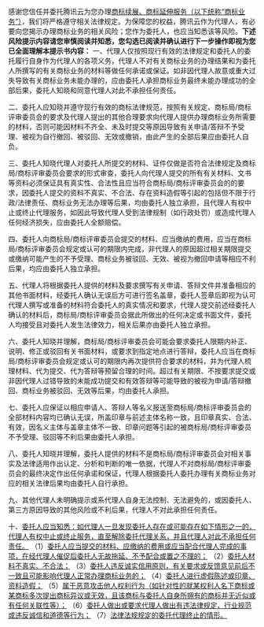 
感谢您信任并委托腾讯云为您办理<u>商标续展、商标延伸服务（以下统称“商标业务”）</u>，我们将严格遵守相关法律规定。为保障您的权益，腾讯云作为代理人，有必要向您揭示办理商标业务的相关风险；您作为委托人，也应当知悉该等风险。**下述风险提示内容请您审慎阅读并知悉，您勾选已阅读并确认进行下一步操作即视为您已全面理解本提示书内容：**
一、代理人仅按照现行有效的法律规定和委托人的委托履行自身作为代理人的各项义务，代理人不对有关商标业务的办理结果和为委托人所撰写的有关商标业务的材料等做任何承诺或保证。如非因代理人故意或重大过失导致有关商标业务未能办理的，应由委托人承担商标业务最终未能办理成功的全部后果，委托人知晓和同意代理人对此不承担任何责任。

二、委托人应知晓并遵守现行有效的商标法律规范，按照有关规定、商标局/商标评审委员会的要求及代理人提出的其他合理要求向代理人提供办理商标业务所需要的材料，否则可能因材料不齐全、未及时提交等原因导致有关申请/答辩不予受理、被视为自行撤回、被驳回、无效或撤销，由此产生的全部后果应由委托人自负。

三、委托人知晓代理人对委托人所提交的材料、证件仅做是否符合法律规定及商标局/商标评审委员会要求的形式审查，委托人向代理人提交的所有有关材料、文书等资料必须保证具有真实性、合法性且应当符合商标局/商标评审委员会的的要求，因委托人提交的资料不真实、不合法、存在资料造假等引起的包括但不限于行政/法律责任、商标业务无法办理等后果，均由委托人独立承担，且代理人有权中止或终止代理服务，如因此导致代理人受到法律规制（如行政处罚）或造成代理人任何经济损失，应由委托人全额赔偿。

四、委托人向商标局/商标评审委员会提交的材料、应当缴纳的费用，应当在商标局/商标评审委员会规定或认可的期限内完成，非代理人的原因超过相关期限提交或缴纳可能产生的不予受理、商标业务被驳回、无效、被视为撤回申请等相应不利后果，均应由委托人独立承担。

五、代理人将根据委托人提供的材料及要求撰写有关申请、答辩文件并准备相应的其他书面材料，经委托人确认无误后方可进行签名盖章，委托人签章后即视为认可代理人撰写或准备的材料符合委托人的真实情况和要求，代理人提交前述经委托人确认的材料后，商标局/商标评审委员会据此所做出的任何决定或书面文件，委托人均接受且对委托人发生法律效力，相关后果亦由委托人独立承担。

六、委托人知晓并理解，商标局/商标评审委员会可能会要求委托人限期内补正、说明、修正或驳回有关书面材料，或要求到指定地点进行答辩，委托人应当在商标局/商标评审委员会规定或认可的期限内再次提供符合要求的材料，并为代理人梳理材料、代为提交、代为答辩等预留合理的时间。超过有关期限、不按要求提交或非因代理人过错导致的未能成功提交和有效答辩等可能导致的被视为申请/答辩撤回、商标业务被驳回、无效等后果，均由委托人承担。

七、委托人应保证以相应申请人、答辩人等名义报送至商标局/商标评审委员会的全部材料内容均已确认无误，所盖印章与前述主体名称一致，且印章真实、合法、有效，因名义主体与盖章主体不一致、印章问题等引起的被商标局/商标评审委员不予受理、驳回等不利后果由委托人承担。

八、委托人知晓并理解，委托人提供的材料不是商标局/商标评审委员会对相关事实及法律适用作出认定、分析和判断的唯一依据，代理人不对商标局/商标评审委员会的最终决定作出任何承诺和保证，代理人根据委托人委托办理有关商标业务对应的相关法律后果均由委托人自行承担。

九、其他代理人未明确提示或系代理人自身无法控制、无法避免的，或因委托人、第三方原因导致的其他风险或不利后果，代理人不对此承担任何责任。

十、<u>委托人应当知悉：如代理人一旦发现委托人存在或可能存在如下情形之一的，代理人有权中止或终止服务，直至解除委托代理关系，并且代理人对此不承担任何责任。</u>
（1）<u>委托人应当提交的材料、应缴纳的费用或应当配合代理人完成的事项，在经代理人催促后委托人无故拖延、不予配合或置之不理的；</u>
（2）<u>委托人材料不真实、不合法；</u>
（3）<u>委托人违反诚实信用原则，有关要求或反馈意见前后不一致且可能影响代理人正常办理商标业务的；</u>
（4）<u>委托人进行虚假陈述或印章、资料造假；</u>
（5）<u>属于恶意攻击他人权利行为（如针对性的就某权利人名下商标或某商标多次提出商标异议或无效，且该商标与委托人自身所拥有的商标并无近似或有任何关联性等）；</u>
（6）<u>委托人做出或要求代理人做出有违法律规定、行业规范或违反诚信和道德等行为；</u>
（7）<u>法律法规规定的委托代理终止的情形。</u>

